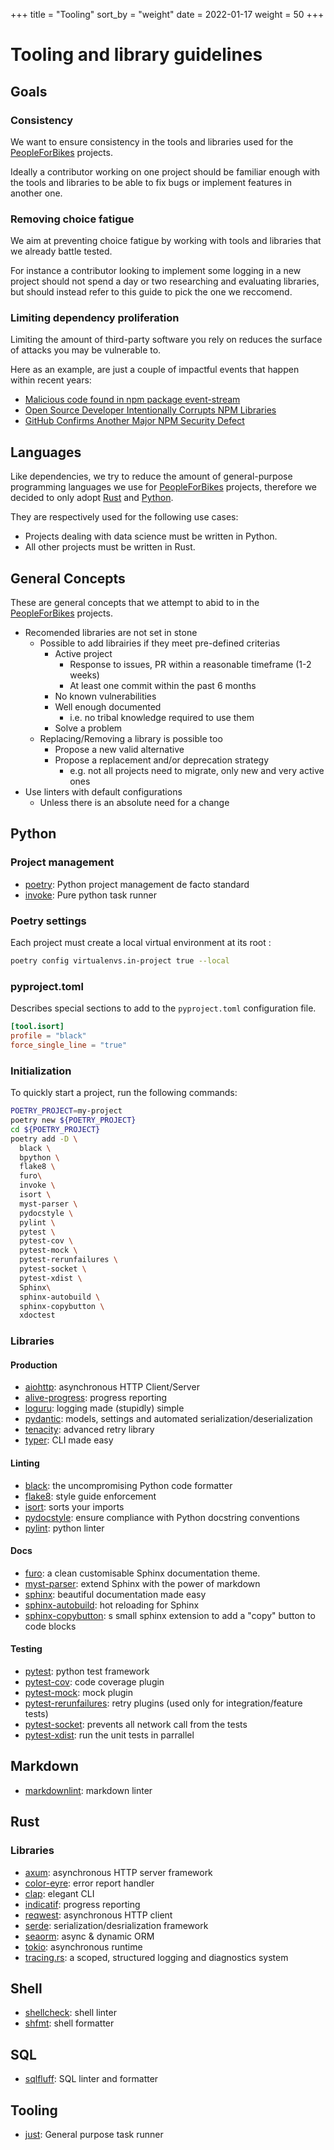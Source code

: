 +++
title = "Tooling"
sort_by = "weight"
date = 2022-01-17
weight = 50
+++
# Tooling and library guidelines

## Goals

### Consistency

We want to ensure consistency in the tools and libraries used for the
[PeopleForBikes] projects.

Ideally a contributor working on one project should be familiar enough with the
tools and libraries to be able to fix bugs or implement features in another one.

### Removing choice fatigue

We aim at preventing choice fatigue by working with tools and libraries that we
already battle tested.

For instance a contributor looking to implement some logging in a new project
should not spend a day or two researching and evaluating libraries, but should
instead refer to this guide to pick the one we reccomend.

### Limiting dependency proliferation

Limiting the amount of third-party software you rely on reduces the surface of
attacks you may be vulnerable to.

Here as an example, are just a couple of impactful events that happen within
recent years:

* [Malicious code found in npm package event-stream](https://snyk.io/blog/malicious-code-found-in-npm-package-event-stream/)
* [Open Source Developer Intentionally Corrupts NPM Libraries](https://www.cpomagazine.com/cyber-security/open-source-developer-intentionally-corrupts-npm-libraries-suspected-hack-turns-out-to-be-mischief/)
* [GitHub Confirms Another Major NPM Security Defect](https://www.securityweek.com/github-confirms-another-major-npm-security-defect)

## Languages

Like dependencies, we try to reduce the amount of general-purpose programming
languages we use for [PeopleForBikes] projects, therefore we decided to only
adopt [Rust] and [Python].

They are respectively used for the following use cases:

* Projects dealing with data science must be written in Python.
* All other projects must be written in Rust.

## General Concepts

These are general concepts that we attempt to abid to in the [PeopleForBikes]
projects.

* Recomended libraries are not set in stone
  * Possible to add librairies if they meet pre-defined criterias
    * Active project
      * Response to issues, PR within a reasonable timeframe (1-2 weeks)
      * At least one commit within the past 6 months
    * No known vulnerabilities
    * Well enough documented
      * i.e. no tribal knowledge required to use them
    * Solve a problem
  * Replacing/Removing a library is possible too
    * Propose a new valid alternative
    * Propose a replacement and/or deprecation strategy
      * e.g. not all projects need to migrate, only new and very active ones
* Use linters with default configurations
  * Unless there is an absolute need for a change

## Python

### Project management

* [poetry]: Python project management de facto standard
* [invoke]: Pure python task runner

### Poetry settings

Each project must create a local virtual environment at its root :

```bash
poetry config virtualenvs.in-project true --local
```

### pyproject.toml

Describes special sections to add to the `pyproject.toml` configuration file.

```toml
[tool.isort]
profile = "black"
force_single_line = "true"
```

### Initialization

To quickly start a project, run the following commands:

```bash
POETRY_PROJECT=my-project
poetry new ${POETRY_PROJECT}
cd ${POETRY_PROJECT}
poetry add -D \
  black \
  bpython \
  flake8 \
  furo\
  invoke \
  isort \
  myst-parser \
  pydocstyle \
  pylint \
  pytest \
  pytest-cov \
  pytest-mock \
  pytest-rerunfailures \
  pytest-socket \
  pytest-xdist \
  Sphinx\
  sphinx-autobuild \
  sphinx-copybutton \
  xdoctest
```

### Libraries

#### Production

* [aiohttp]: asynchronous HTTP Client/Server
* [alive-progress]: progress reporting
* [loguru]: logging made (stupidly) simple
* [pydantic]: models, settings and automated serialization/deserialization
* [tenacity]: advanced retry library
* [typer]: CLI made easy

#### Linting

* [black]: the uncompromising Python code formatter
* [flake8]: style guide enforcement
* [isort]: sorts your imports
* [pydocstyle]: ensure compliance with Python docstring conventions
* [pylint]: python linter

#### Docs

* [furo]: a clean customisable Sphinx documentation theme.
* [myst-parser]: extend Sphinx with the power of markdown
* [sphinx]: beautiful documentation made easy
* [sphinx-autobuild]: hot reloading for Sphinx
* [sphinx-copybutton]: s small sphinx extension to add a "copy" button to code
  blocks

#### Testing

* [pytest]: python test framework
* [pytest-cov]: code coverage plugin
* [pytest-mock]: mock plugin
* [pytest-rerunfailures]: retry plugins (used only for integration/feature
  tests)
* [pytest-socket]: prevents all network call from the tests
* [pytest-xdist]: run the unit tests in parrallel

## Markdown

* [markdownlint]: markdown linter

## Rust

### Libraries

* [axum]: asynchronous HTTP server framework
* [color-eyre]: error report handler
* [clap]: elegant CLI
* [indicatif]: progress reporting
* [reqwest]: asynchronous HTTP client
* [serde]: serialization/desrialization framework
* [seaorm]: async & dynamic ORM
* [tokio]: asynchronous runtime
* [tracing.rs]: a scoped, structured logging and diagnostics system

## Shell

* [shellcheck]: shell linter
* [shfmt]: shell formatter

## SQL

* [sqlfluff]: SQL linter and formatter

## Tooling

* [just]: General purpose task runner

<!-- Dependecy links -->
[alive-progress]: https://github.com/rsalmei/alive-progress
[axum]: https://github.com/tokio-rs/axum
[aiohttp]: https://docs.aiohttp.org/en/stable/
[black]: https://github.com/psf/black
[clap]: https://clap.rs/
[color-eyre]: https://github.com/yaahc/color-eyre
[flake8]: https://flake8.pycqa.org/en/latest/
[furo]: https://pradyunsg.me/furo/
[indicatif]: https://github.com/mitsuhiko/indicatif
[invoke]: https://www.pyinvoke.org/
[isort]: https://pycqa.github.io/isort/
[loguru]: https://github.com/Delgan/loguru
[markdownlint]: https://github.com/DavidAnson/markdownlint
[myst-parser]: https://myst-parser.readthedocs.io/en/latest/
[poetry]: https://python-poetry.org/
[pydantic]: https://pydantic-docs.helpmanual.io/
[pydocstyle]: https://www.pydocstyle.org/en/stable/
[pylint]: https://pylint.org/
[pytest-cov]: https://github.com/pytest-dev/pytest-cov
[pytest-mock]: https://github.com/pytest-dev/pytest-mock/
[pytest-rerunfailures]: https://github.com/pytest-dev/pytest-rerunfailures
[pytest-socket]: https://github.com/miketheman/pytest-socket
[pytest-xdist]: https://github.com/pytest-dev/pytest-xdist
[pytest]: https://docs.pytest.org/en/latest/
[reqwest]: https://github.com/seanmonstar/reqwest
[seaorm]: https://www.sea-ql.org/SeaORM/
[serde]: https://serde.rs/
[shellcheck]: https://github.com/koalaman/shellcheck
[shfmt]: https://github.com/mvdan/sh
[sphinx-autobuild]: https://github.com/executablebooks/sphinx-autobuild
[sphinx-copybutton]: https://github.com/executablebooks/sphinx-copybutton
[sphinx]: https://www.sphinx-doc.org/en/master/
[sqlfluff]: https://docs.sqlfluff.com/en/stable/index.html
[tenacity]: https://tenacity.readthedocs.io/en/latest/
[tracing.rs]: https://tracing.rs/tracing/
[tokio]: https://tokio.rs/
[typer]: https://typer.tiangolo.com/

<!-- Tooling -->
[just]: https://github.com/casey/just

<!-- General links -->
[PeopleForBikes]: https://github.com/PeopleForBikes
[Python]: https://www.python.org/
[Rust]: https://www.rust-lang.org/
